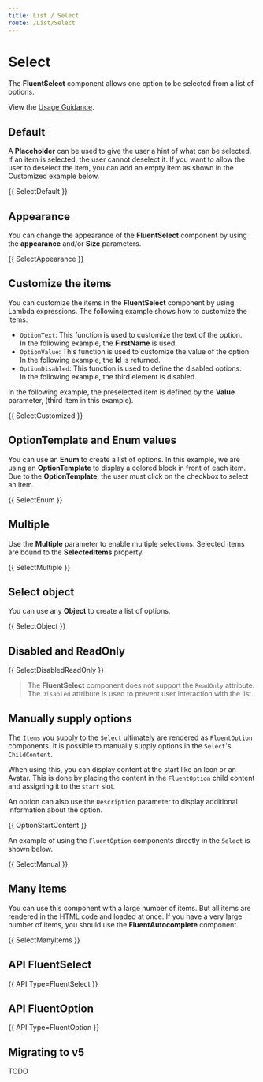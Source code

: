 ```yaml
---
title: List / Select
route: /List/Select
---
```


# Select

The **FluentSelect** component allows one option to be selected from a list of options.

View the [Usage Guidance](https://fluent2.microsoft.design/components/web/react/select/usage).

## Default

A **Placeholder** can be used to give the user a hint of what can be selected.
If an item is selected, the user cannot deselect it.
If you want to allow the user to deselect the item, you can add an empty item
as shown in the Customized example below.

{{ SelectDefault }}

## Appearance

You can change the appearance of the **FluentSelect** component by using the **appearance** and/or **Size** parameters.

{{ SelectAppearance }}


## Customize the items

You can customize the items in the **FluentSelect** component by using Lambda expressions.
The following example shows how to customize the items:
- `OptionText`: This function is used to customize the text of the option.  
   In the following example, the **FirstName** is used.
- `OptionValue`: This function is used to customize the value of the option.  
   In the following example, the **Id** is returned.
- `OptionDisabled`: This function is used to define the disabled options.  
   In the following example, the third element is disabled.

In the following example, the preselected item is defined by the **Value** parameter,
(third item in this example).

{{ SelectCustomized }}

## OptionTemplate and Enum values

You can use an **Enum** to create a list of options.
In this example, we are using an **OptionTemplate** to display a colored block
in front of each item. Due to the **OptionTemplate**, the user must click
on the checkbox to select an item.

{{ SelectEnum }}

## Multiple

Use the **Multiple** parameter to enable multiple selections.
Selected items are bound to the **SelectedItems** property.

{{ SelectMultiple }}

## Select object

You can use any **Object** to create a list of options.

{{ SelectObject }}

## Disabled and ReadOnly

{{ SelectDisabledReadOnly }}

> The **FluentSelect** component does not support the `ReadOnly` attribute.
> The `Disabled` attribute is used to prevent user interaction with the list.

## Manually supply options

The `Items` you supply to the `Select` ultimately are rendered as `FluentOption` components.
It is possible to manually supply options in the `Select`'s `ChildContent`.

When using this, you can display content at the start like an Icon or an Avatar. This is done by placing the content
in the `FluentOption` child content and assigning it to the `start` slot.

An option can also use the `Description` parameter to display additional information about the option.

{{ OptionStartContent }}

An example of using the `FluentOption` components directly in the `Select` is shown below.

{{ SelectManual }}

## Many items

You can use this component with a large number of items.
But all items are rendered in the HTML code and loaded at once.
If you have a very large number of items, you should use the **FluentAutocomplete** component.

{{ SelectManyItems }}


## API FluentSelect

{{ API Type=FluentSelect }}

## API FluentOption

{{ API Type=FluentOption }}

## Migrating to v5

TODO
